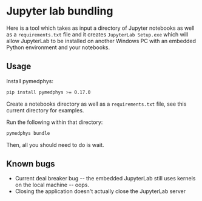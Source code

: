# Jupyter lab bundling

Here is a tool which takes as input a directory of Jupyter notebooks as well
as a `requirements.txt` file and it creates `JupyterLab Setup.exe` which will
allow JupyterLab to be installed on another Windows PC with an embedded Python
environment and your notebooks.

## Usage

Install pymedphys:

```bash
pip install pymedphys >= 0.17.0
```

Create a notebooks directory as well as a `requirements.txt` file, see this
current directory for examples.

Run the following within that directory:

```bash
pymedphys bundle
```

Then, all you should need to do is wait.

## Known bugs

- Current deal breaker bug -- the embedded JupyterLab still uses kernels on the
  local machine -- oops.
- Closing the application doesn't actually close the JupyterLab server
